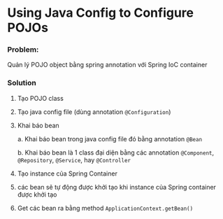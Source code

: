 # Using Java Config to Configure POJOs

### Problem:

Quản lý POJO object bằng spring annotation với Spring IoC container

### Solution

1. Tạo POJO class
2. Tạo java config file (dùng annotation `@Configuration`)
3. Khai báo bean 

    a. Khai báo bean trong java config file đó bằng annotation `@Bean`

    b. Khai báo bean là 1 class đại diện bằng các annotation `@Component`, `@Repository`, `@Service`, hay `@Controller`

4. Tạo instance của Spring Container
5. các bean sẽ tự động được khởi tạo khi instance của Spring container được khởi tạo
5. Get các bean ra bằng method `ApplicationContext.getBean()`
